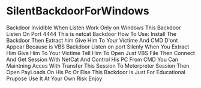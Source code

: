 # SilentBackdoorForWindows
Backdoor Invidible When Listen Work Only on Windows
This Backdoor Listen On Port 4444 This is netcat Backdoor
How To Use:
Install The Backdoor Then Extract him Give Him To Your Victime And CMD D'ont Appear Because is VBS Backdoor Listen on port Silenly
When You Extract Him Give Him To Your Victime Tell Him To Open Just VBS File Then Connect And Get Session With NetCat And Control His PC From CMD
You Can Maintning Acces With Transfer This Session To Meterpreter Session Then Open PayLoads On His Pc Or Else
This Backdoor Is Just For Educational Prupose Use It At Your Own Risk
Enjoy
